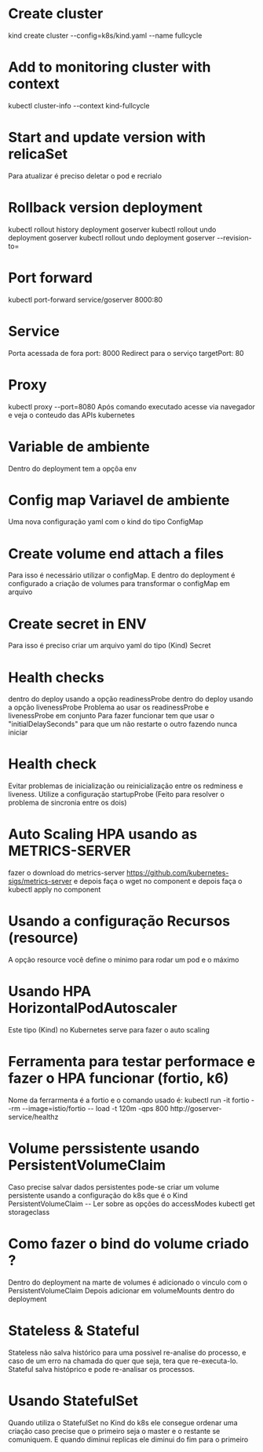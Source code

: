 # Create cluster
kind create cluster --config=k8s/kind.yaml --name fullcycle

# Add to monitoring cluster with context
kubectl cluster-info --context kind-fullcycle

# Start and update version with relicaSet
Para atualizar é preciso deletar o pod e recrialo

# Rollback version deployment
kubectl rollout history deployment goserver
kubectl rollout undo deployment goserver
kubectl rollout undo deployment goserver --revision-to=<number>

# Port forward
kubectl port-forward service/goserver 8000:80

# Service
Porta acessada de fora
port: 8000
Redirect para o serviço
targetPort: 80

# Proxy
kubectl proxy --port=8080
Após comando executado acesse via navegador e veja o conteudo das APIs kubernetes

# Variable de ambiente
Dentro do deployment tem a opçõa env

# Config map Variavel de ambiente
Uma nova configuração yaml com o kind do tipo ConfigMap

# Create volume end attach a files
Para isso é necessário utilizar o configMap. E dentro do deployment é configurado a criação de volumes para transformar o configMap em arquivo

# Create secret in ENV
Para isso é preciso criar um arquivo yaml do tipo (Kind) Secret

# Health checks
dentro do deploy usando a opção readinessProbe
dentro do deploy usando a opção livenessProbe
Problema ao usar os readinessProbe e livenessProbe em conjunto
Para fazer funcionar tem que usar o "initialDelaySeconds" para que um não restarte o outro fazendo nunca iniciar 

# Health check
Evitar problemas de inicialização ou reinicialização entre os redminess e liveness.
Utilize a configuração startupProbe (Feito para resolver o problema de sincronia entre os dois)

# Auto Scaling HPA usando as METRICS-SERVER
fazer o download do metrics-server
https://github.com/kubernetes-sigs/metrics-server
e depois faça o wget no component e depois faça o kubectl apply no component

# Usando a configuração Recursos (resource)
A opção resource você define o minimo para rodar um pod e o máximo

# Usando HPA HorizontalPodAutoscaler
Este tipo (Kind) no Kubernetes serve para fazer o auto scaling

# Ferramenta para testar performace e fazer o HPA funcionar (fortio, k6)
Nome da ferrarmenta é a fortio e o comando usado é:
kubectl run -it fortio --rm --image=istio/fortio -- load -t 120m -qps 800 http://goserver-service/healthz

# Volume perssistente usando PersistentVolumeClaim
Caso precise salvar dados persistentes pode-se criar um volume persistente usando a
configuração do k8s que é o Kind PersistentVolumeClaim 
-- Ler sobre as opções do accessModes
kubectl get storageclass

# Como fazer o bind do volume criado ?
Dentro do deployment na marte de volumes é adicionado o vinculo com o PersistentVolumeClaim 
Depois adicionar em volumeMounts dentro do deployment

# Stateless & Stateful
Stateless não salva histórico para uma possivel re-analise do processo, e caso de um erro na chamada do quer que seja, tera que re-executa-lo.
Stateful salva históprico e pode re-analisar os processos.

# Usando StatefulSet
Quando utiliza o StatefulSet no Kind do k8s ele consegue ordenar uma criação caso precise que o primeiro seja o master e o restante se comuniquem. E quando diminui replicas ele diminui do fim para o primeiro